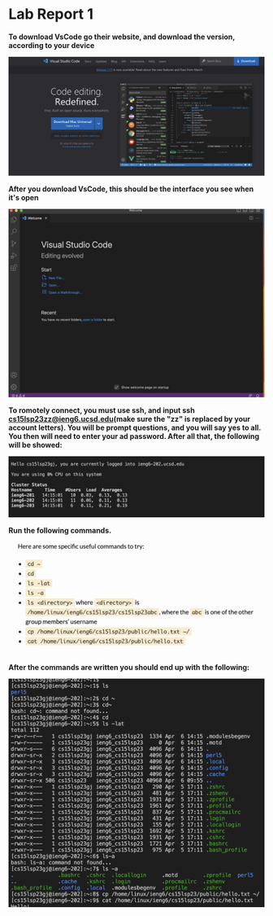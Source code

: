 
# Lab Report 1

**To download VsCode go their website, and download the version, according to your device**


![Image](Download.png)

**After you download VsCode, this should be the interface you see when it's open**


![Image](VsCode.png)

**To romotely connect, you must use ssh, and input ssh cs15lsp23zz@ieng6.ucsd.edu(make sure the "zz" is replaced by your account letters). You will be prompt questions, and you will say yes to all. You then will need to enter your ad password. After all that, the following will be showed:**


![Image](Login.png)

**Run the following commands.**


![Image](PutCommands.png)

**After the commands are written you should end up with the following:**


![Image](Commands.png)
